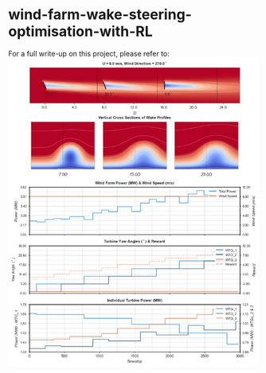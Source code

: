 # wind-farm-wake-steering-optimisation-with-RL
For a full write-up on this project, please refer to:
![til](./visualisations/floris_animation_screenshot.jpg)
